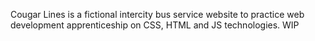 Cougar Lines is a fictional intercity bus service website to practice web development apprenticeship on CSS, HTML and JS technologies. WIP